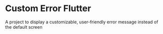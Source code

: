 # Custom Error Flutter

A project to display a customizable, user-friendly error message instead of the default screen
